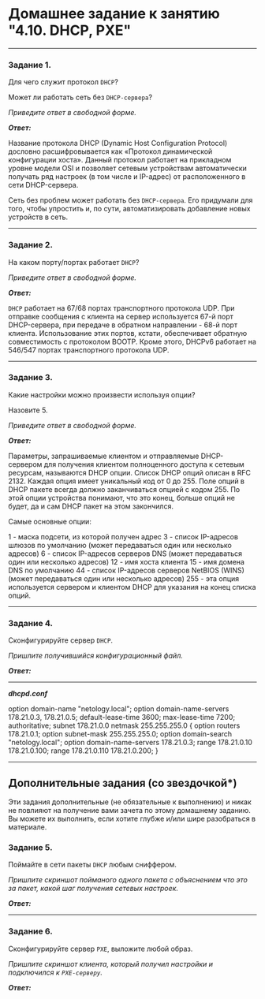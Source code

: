 # Домашнее задание к занятию "4.10. DHCP, PXE"

---

### Задание 1. 

Для чего служит протокол `DHCP`? 

Может ли работать сеть без `DHCP-сервера`?

*Приведите ответ в свободной форме.*

***Ответ:***

Название протокола DHCP (Dynamic Host Configuration Protocol) дословно расшифровывается как «Протокол динамической конфигурации хоста».
Данный протокол работает на прикладном уровне модели OSI и позволяет сетевым устройствам автоматически получать ряд настроек (в том числе и IP-адрес) от расположенного в сети DHCP-сервера.

Сеть без проблем может работать без `DHCP-сервера`. Его придумали для того, чтобы упростить и, по сути, автоматизировать добавление новых устройств в сеть.

---

### Задание 2. 

На каком порту/портах работает `DHCP`? 

*Приведите ответ в свободной форме.*

***Ответ:***

`DHCP` работает на 67/68 портах транспортного протокола UDP. При отправке сообщения с клиента на сервер используется 67-й порт DHCP-сервера, при передаче в обратном направлении - 68-й порт клиента. Использование этих портов, кстати, обеспечивает обратную совместимость с протоколом BOOTP. Кроме этого, DHCPv6 работает на 546/547 портах транспортного протокола UDP.

---

### Задание 3. 

Какие настройки можно произвести используя опции? 

Назовите 5.

*Приведите ответ в свободной форме.*

***Ответ:***

Параметры, запрашиваемые клиентом и отправляемые DHCP-сервером для получения клиентом полноценного доступа к сетевым ресурсам, называются DHCP опции. Список DHCP опций описан в RFC 2132. Каждая опция имеет уникальный код от 0 до 255. Поле опций в DHCP пакете всегда должно заканчиваться опцией с кодом 255. По этой опции устройства понимают, что это конец, больше опций не будет, да и сам DHCP пакет на этом закончился.

Самые основные опции:

1 - маска подсети, из которой получен адрес
3 - список IP-адресов шлюзов по умолчанию (может передаваться один или несколько адресов)
6 - список IP-адресов серверов  DNS (может передаваться один или несколько адресов)
12 - имя хоста клиента
15 - имя домена DNS по умолчанию
44 - cписок IP-адресов серверов NetBIOS (WINS) (может передаваться один или несколько адресов)
255 - эта опция используется сервером и клиентом DHCP для указания на конец списка опций.

---

### Задание 4. 

Сконфигурируйте сервер `DHCP`.

*Пришлите получившийся конфигурационный файл.*

***Ответ:***

-------------------------------------------------------

***dhcpd.conf***

option domain-name "netology.local";
option domain-name-servers 178.21.0.3, 178.21.0.5;
default-lease-time 3600;
max-lease-time 7200;
authoritative;
subnet 178.21.0.0 netmask 255.255.255.0 {
          option routers 178.21.0.1;
          option subnet-mask 255.255.255.0;
          option domain-search "netology.local";
          option domain-name-servers 178.21.0.3;
          range 178.21.0.10 178.21.0.100;
          range 178.21.0.110 178.21.0.200;
}

-------------------------------------------------------

## Дополнительные задания (со звездочкой*)
Эти задания дополнительные (не обязательные к выполнению) и никак не повлияют на получение вами зачета по этому домашнему заданию. Вы можете их выполнить, если хотите глубже и/или шире разобраться в материале.


### Задание 5. 

Поймайте в сети пакеты `DHCP` любым сниффером. 

*Пришлите скриншот пойманого одного пакета с объяснением что это за пакет, какой шаг получения сетевых настроек.*

***Ответ:***



---

### Задание 6. 

Сконфигурируйте сервер `PXE`, выложите любой образ. 

*Пришлите скриншот клиента, который получил настройки и подключился к `PXE-серверу`.*

***Ответ:***

